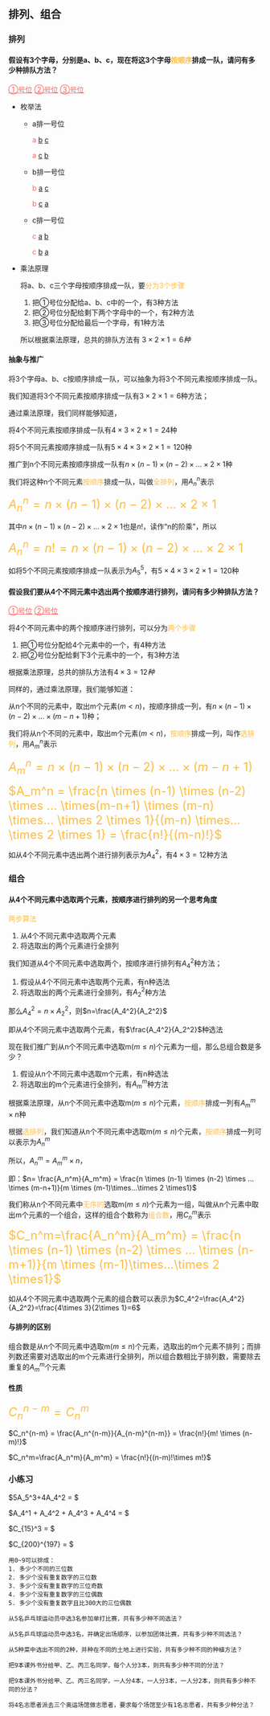 ## 排列、组合

### 排列

#### 假设有3个字母，分别是a、b、c，现在将这3个字母<font color="#FDBC40">按顺序</font>排成一队，请问有多少种排队方法？

<font color="#FC605C"><u>①号位</u> <u>②号位</u> <u>③号位</u></font>

* 枚举法

  * a排一号位

    <font color="#FC605C">a</font> <u>b</u> <u>c</u>

    <font color="#FC605C">a</font> <u>c</u> <u>b</u>

  * b排一号位

    <font color="#FC605C">b</font> <u>a</u> <u>c</u>

    <font color="#FC605C">b</font> <u>c</u> <u>a</u>

  * c排一号位

    <font color="#FC605C">c</font> <u>a</u> <u>b</u>

    <font color="#FC605C">c</font> <u>b</u> <u>a</u>

* 乘法原理

  将a、b、c三个字母按顺序排成一队，要<font color="#FDBC40">分为3个步骤</font>

  1. 把①号位分配给a、b、c中的一个，有3种方法
  2. 把②号位分配给剩下两个字母中的一个，有2种方法
  3. 把③号位分配给最后一个字母，有1种方法

  所以根据乘法原理，总共的排队方法有 $3\times 2 \times 1 = 6种$

#### 抽象与推广

将3个字母a、b、c按顺序排成一队，可以抽象为将3个不同元素按顺序排成一队。

我们知道将3个不同元素按顺序排成一队有$3\times 2 \times 1 = 6$种方法；

通过乘法原理，我们同样能够知道，

将4个不同元素按顺序排成一队有$4\times 3\times 2 \times 1 = 24$种

将5个不同元素按顺序排成一队有$5 \times 4\times 3\times 2 \times 1 = 120$种

推广到n个不同元素按顺序排成一队有$n \times (n-1) \times (n-2) \times ... \times 2 \times 1$种

我们将这种n个不同元素<font color="#FDBC40">按顺序</font>排成一队，叫做<font color="#FDBC40">全排列</font>，用$A_n^n$表示

<font color="#FDBC40" size="5">$A_n^n = n \times (n-1) \times (n-2) \times ... \times 2 \times 1$​​</font>

其中$n \times (n-1) \times (n-2) \times ... \times 2 \times 1$也是$n!$，读作“n的阶乘”，所以

<font color="#FDBC40" size="5">$A_n^n = n! = n \times (n-1) \times (n-2) \times ... \times 2 \times 1$</font>

如将5个不同元素按顺序排成一队表示为$A_5^5$，有$5 \times 4\times 3\times 2 \times 1 = 120$种



#### 假设我们要从4个不同元素中选出两个按顺序进行排列，请问有多少种排队方法？

<font color="#FC605C"><u>①号位</u> <u>②号位</u> </font>

将4个不同元素中的两个按顺序进行排列，可以分为<font color="#FDBC40">两个步骤</font>

1. 把①号位分配给4个元素中的一个，有4种方法
2. 把②号位分配给剩下3个元素中的一个，有3种方法

根据乘法原理，总共的排队方法有$4\times 3 = 12种$

同样的，通过乘法原理，我们能够知道：

从n个不同的元素中，取出m个元素$(m<n)$，按顺序排成一列，有$n \times (n-1) \times (n-2) \times ... \times (m-n+1)$种；

我们将从n个不同的元素中，取出m个元素$(m<n)$，<font color="#FDBC40">按顺序</font>排成一列，叫作<font color="#FDBC40">选排列</font>，用$A_m^n$表示

<font color="#FDBC40" size="5">$A_m^n = n \times (n-1) \times (n-2) \times ... \times (m-n+1)$​</font>

<font color="#FDBC40" size="5">$A_m^n = \frac{n \times (n-1) \times (n-2) \times ... \times(m-n+1) \times (m-n) \times... \times 2 \times 1}{(m-n) \times... \times 2 \times 1} = \frac{n!}{(m-n)!}$</font>

如从4个不同元素中选出两个进行排列表示为$A_4^2$，有$4\times 3=12$种方法



### 组合

#### 从4个不同元素中选取两个元素，按顺序进行排列的另一个思考角度

<font color="#FDBC40">两步算法</font>

1. 从4个不同元素中选取两个元素
2. 将选取出的两个元素进行全排列

我们知道从4个不同元素中选取两个，按顺序进行排列有$A_4^2$种方法；

1. 假设从4个不同元素中选取两个元素，有n种选法
2. 将选取出的两个元素进行全排列，有$A_2^2$种方法

那么$A_4^2=n \times A_2^2$，则$n=\frac{A_4^2}{A_2^2}$

即从4个不同元素中选取两个元素，有$\frac{A_4^2}{A_2^2}$种选法



现在我们推广到从n个不同元素中选取m$(m \le n)$个元素为一组，那么总组合数是多少？

1. 假设从n个不同元素中选取m个元素，有n种选法
2. 将选取出的m个元素进行全排列，有$A_m^m$​种方法

根据乘法原理，从n个不同元素中选取m$(m \le n)$个元素，<font color="#FDBC40">按顺序</font>排成一列有$A_m^m \times n$种

根据<font color="#FDBC40">选排列</font>，我们知道从n个不同元素中选取m$(m \le n)$个元素，<font color="#FDBC40">按顺序</font>排成一列可以表示为$A_n^m$

所以，$A_n^m = A_m^m \times n$，

即：$n= \frac{A_n^m}{A_m^m} = \frac{n \times (n-1) \times (n-2) \times ... \times (m-n+1)}{m \times (m-1)\times...\times 2 \times1}$

我们称从n个不同元素中<font color="#FDBC40">无序的</font>选取m$(m \le n)$个元素为一组，叫做从n个元素中取出m个元素的一个组合，这样的组合个数称为<font color="#FDBC40">组合数</font>，用$C_n^m$表示

<font color="#FDBC40" size="5">$C_n^m=\frac{A_n^m}{A_m^m} = \frac{n \times (n-1) \times (n-2) \times ... \times (n-m+1)}{m \times (m-1)\times...\times 2 \times1}$</font>

如从4个不同元素中选取两个元素的组合数可以表示为$C_4^2=\frac{A_4^2}{A_2^2}=\frac{4\times 3}{2\times 1}=6$



#### 与排列的区别

组合数是从n个不同元素中选取m$(m \le n)$个元素，选取出的m个元素不排列；而排列数还需要对选取出的m个元素进行全排列，所以组合数相比于排列数，需要除去重复的$A_m^m$个元素



#### 性质

<font color="#FDBC40" size="5">$C_n^{n-m} = C_n^m$​</font>

$C_n^{n-m} = \frac{A_n^{n-m}}{A_{n-m}^{n-m}} = \frac{n!}{m! \times (n-m)!}$​

$C_n^m=\frac{A_n^m}{A_m^m} = \frac{n!}{(n-m)!\times m!}$



### 小练习

$5A_5^3+4A_4^2 = $

$A_4^1 + A_4^2 + A_4^3 + A_4^4 = $

$C_{15}^3 = $

$C_{200}^{197} = $​

```
用0~9可以排成：
1. 多少个不同的三位数
2. 多少个没有重复数字的三位数
3. 多少个没有重复数字的三位奇数
4. 多少个没有重复数字的三位偶数
5. 多少个没有重复数字且比300大的三位偶数
```

```
从5名乒乓球运动员中选3名参加单打比赛，共有多少种不同选法？
```

```
从5名乒乓球运动员中选3名，并确定出场顺序，以参加团体比赛，共有多少种不同选法？
```

```
从5种菜中选出不同的2种，并种在不同的土地上进行实验，共有多少种不同的种植方法？
```

```
把9本课外书分给甲、乙、丙三名同学，每个人分3本，则共有多少种不同的分法？
```

```
把9本课外书分给甲、乙、丙三名同学，一人分4本，一人分3本，一人分2本，则共有多少种不同的分法？
```

```
将4名志愿者派去三个奥运场馆做志愿者，要求每个场馆至少有1名志愿者，共有多少种分法？
```




